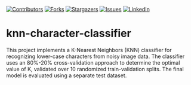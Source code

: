 <!-- SHIELDS -->
[![Contributors][contributors-shield]][contributors-url]
[![Forks][forks-shield]][forks-url]
[![Stargazers][stars-shield]][stars-url]
[![Issues][issues-shield]][issues-url]
[![LinkedIn][linkedin-shield]][linkedin-url]


# knn-character-classifier
This project implements a K-Nearest Neighbors (KNN) classifier for recognizing lower-case characters from noisy image data. The classifier uses an 80%-20% cross-validation approach to determine the optimal value of K, validated over 10 randomized train-validation splits. The final model is evaluated using a separate test dataset. 

<!-- SHIELD LINKS -->
[contributors-shield]: https://img.shields.io/github/contributors/alyelaswad/knn-character-classifier.svg?style=for-the-badge
[contributors-url]: https://github.com/alyelaswad/knn-character-classifier/graphs/contributors
[forks-shield]: https://img.shields.io/github/forks/alyelaswad/knn-character-classifier.svg?style=for-the-badge
[forks-url]: https://github.com/alyelaswad/knn-character-classifier/network/members
[stars-shield]: https://img.shields.io/github/stars/alyelaswad/knn-character-classifier.svg?style=for-the-badge
[stars-url]: https://github.com/alyelaswad/knn-character-classifier/stargazers
[issues-shield]: https://img.shields.io/github/issues/alyelaswad/knn-character-classifier.svg?style=for-the-badge
[issues-url]: https://github.com/alyelaswad/knn-character-classifier/issues
[linkedin-shield]: https://img.shields.io/badge/-LinkedIn-black.svg?style=for-the-badge&logo=linkedin&colorB=555
[linkedin-url]: https://www.linkedin.com/in/aly-elaswad/
